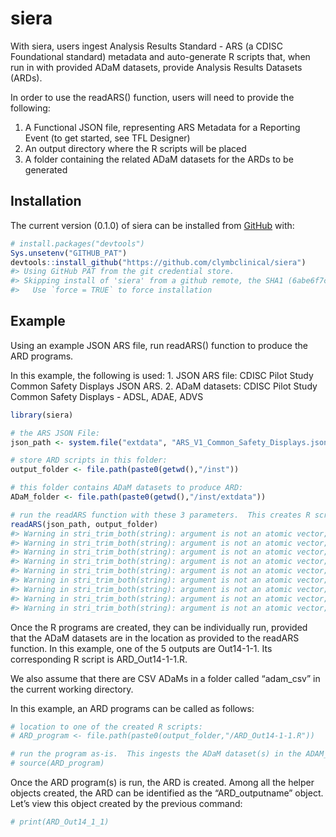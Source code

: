 
<!-- README.md is generated from README.Rmd. Please edit that file -->

# siera

<!-- badges: start -->
<!-- badges: end -->

With siera, users ingest Analysis Results Standard - ARS (a CDISC
Foundational standard) metadata and auto-generate R scripts that, when
run in with provided ADaM datasets, provide Analysis Results Datasets
(ARDs).

In order to use the readARS() function, users will need to provide the
following:

1.  A Functional JSON file, representing ARS Metadata for a Reporting
    Event (to get started, see TFL Designer)
2.  An output directory where the R scripts will be placed
3.  A folder containing the related ADaM datasets for the ARDs to be
    generated

## Installation

The current version (0.1.0) of siera can be installed from
[GitHub](https://github.com/clymbclinical/siera) with:

``` r
# install.packages("devtools")
Sys.unsetenv("GITHUB_PAT")
devtools::install_github("https://github.com/clymbclinical/siera")
#> Using GitHub PAT from the git credential store.
#> Skipping install of 'siera' from a github remote, the SHA1 (6abe6f7c) has not changed since last install.
#>   Use `force = TRUE` to force installation
```

## Example

Using an example JSON ARS file, run readARS() function to produce the
ARD programs.

In this example, the following is used: 1. JSON ARS file: CDISC Pilot
Study Common Safety Displays JSON ARS. 2. ADaM datasets: CDISC Pilot
Study Common Safety Displays - ADSL, ADAE, ADVS

``` r
library(siera)

# the ARS JSON File:
json_path <- system.file("extdata", "ARS_V1_Common_Safety_Displays.json", package = "siera") 

# store ARD scripts in this folder:
output_folder <- file.path(paste0(getwd(),"/inst")) 

# this folder contains ADaM datasets to produce ARD:
ADaM_folder <- file.path(paste0(getwd(),"/inst/extdata")) 

# run the readARS function with these 3 parameters.  This creates R scripts (1 for each output in output_folder)
readARS(json_path, output_folder)
#> Warning in stri_trim_both(string): argument is not an atomic vector; coercing
#> Warning in stri_trim_both(string): argument is not an atomic vector; coercing
#> Warning in stri_trim_both(string): argument is not an atomic vector; coercing
#> Warning in stri_trim_both(string): argument is not an atomic vector; coercing
#> Warning in stri_trim_both(string): argument is not an atomic vector; coercing
#> Warning in stri_trim_both(string): argument is not an atomic vector; coercing
#> Warning in stri_trim_both(string): argument is not an atomic vector; coercing
#> Warning in stri_trim_both(string): argument is not an atomic vector; coercing
#> Warning in stri_trim_both(string): argument is not an atomic vector; coercing
```

Once the R programs are created, they can be individually run, provided
that the ADaM datasets are in the location as provided to the readARS
function. In this example, one of the 5 outputs are Out14-1-1. Its
corresponding R script is ARD_Out14-1-1.R.

We also assume that there are CSV ADaMs in a folder called “adam_csv” in
the current working directory.

In this example, an ARD programs can be called as follows:

``` r
# location to one of the created R scripts:
# ARD_program <- file.path(paste0(output_folder,"/ARD_Out14-1-1.R"))

# run the program as-is.  This ingests the ADaM dataset(s) in the ADAM_folder location listed earlier.
# source(ARD_program)
```

Once the ARD program(s) is run, the ARD is created. Among all the helper
objects created, the ARD can be identified as the “ARD_outputname”
object. Let’s view this object created by the previous command:

``` r
# print(ARD_Out14_1_1)
```
